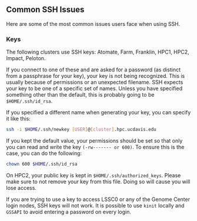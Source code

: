 ## Common SSH Issues

Here are some of the most common issues users face when using SSH. 


### Keys

The following clusters use SSH keys: Atomate, Farm, Franklin, HPC1, HPC2, Impact, Peloton. 

If you connect to one of these and are asked for a password (as distinct from a passphrase for your key), 
your key is not being recognized. This is usually because of permissions or an unexpected filename. 
SSH expects your key to be one of a specific set of names. Unless you have specified something other than
the default, this is probably going to be `$HOME/.ssh/id_rsa`.

If you specified a different name when generating your key, you can specify it like this:

```bash
ssh -i $HOME/.ssh/newkey [USER]@[cluster].hpc.ucdavis.edu
```

If you kept the default value, your permissions should be set so that only you can read and write the key `(-rw------- or 600)`. 
To ensure this is the case, you can do the following:

```bash
chown 600 $HOME/.ssh/id_rsa
```

On HPC2, your public key is kept in `$HOME/.ssh/authorized_keys`. Please make sure to not remove your key from this file.
Doing so will cause you will lose access.

If you are trying to use a key to access LSSC0 or any of the Genome Center login nodes, SSH keys will not work. It is possible
to use `kinit` locally and `GSSAPI` to avoid entering a password on every login. 
